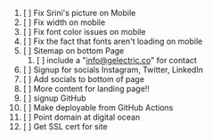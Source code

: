 1. [ ] Fix Srini's picture on Mobile
2. [ ] Fix width on mobile
3. [ ] Fix font color issues on mobile
4. [ ] Fix the fact that fonts aren't loading on mobile   
5. [ ] Sitemap on bottom Page
   1. [ ] include a "info@gelectric.co" for contact
6. [ ] Signup for socials Instagram, Twitter, LinkedIn
7. [ ] Add socials to bottom of page
8. [ ] More content for landing page!!
9. [ ] signup GitHub
10. [ ] Make deployable from GitHub Actions
11. [ ] Point domain at digital ocean
12. [ ] Get SSL cert for site


